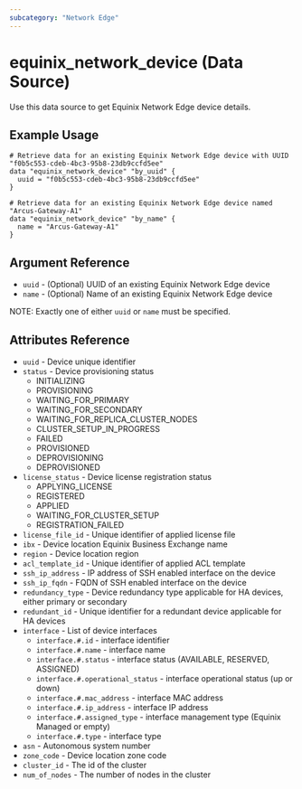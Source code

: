 ```yaml
---
subcategory: "Network Edge"
---
```


# equinix_network_device (Data Source)

Use this data source to get Equinix Network Edge device details.

## Example Usage

```hcl
# Retrieve data for an existing Equinix Network Edge device with UUID "f0b5c553-cdeb-4bc3-95b8-23db9ccfd5ee"
data "equinix_network_device" "by_uuid" {
  uuid = "f0b5c553-cdeb-4bc3-95b8-23db9ccfd5ee"
}

# Retrieve data for an existing Equinix Network Edge device named "Arcus-Gateway-A1"
data "equinix_network_device" "by_name" {
  name = "Arcus-Gateway-A1"
}
```

## Argument Reference

* `uuid` - (Optional) UUID of an existing Equinix Network Edge device
* `name` - (Optional) Name of an existing Equinix Network Edge device

NOTE: Exactly one of either `uuid` or `name` must be specified.

## Attributes Reference

* `uuid` - Device unique identifier
* `status` - Device provisioning status
  * INITIALIZING
  * PROVISIONING
  * WAITING_FOR_PRIMARY
  * WAITING_FOR_SECONDARY
  * WAITING_FOR_REPLICA_CLUSTER_NODES 
  * CLUSTER_SETUP_IN_PROGRESS 
  * FAILED
  * PROVISIONED
  * DEPROVISIONING
  * DEPROVISIONED
* `license_status` - Device license registration status
  * APPLYING_LICENSE
  * REGISTERED
  * APPLIED
  * WAITING_FOR_CLUSTER_SETUP
  * REGISTRATION_FAILED
* `license_file_id` - Unique identifier of applied license file
* `ibx` - Device location Equinix Business Exchange name
* `region` - Device location region
* `acl_template_id` - Unique identifier of applied ACL template
* `ssh_ip_address` - IP address of SSH enabled interface on the device
* `ssh_ip_fqdn` - FQDN of SSH enabled interface on the device
* `redundancy_type` - Device redundancy type applicable for HA devices, either
primary or secondary
* `redundant_id` - Unique identifier for a redundant device applicable for HA devices
* `interface` - List of device interfaces
  * `interface.#.id` - interface identifier
  * `interface.#.name` - interface name
  * `interface.#.status` -  interface status (AVAILABLE, RESERVED, ASSIGNED)
  * `interface.#.operational_status` - interface operational status (up or down)
  * `interface.#.mac_address` - interface MAC address
  * `interface.#.ip_address` - interface IP address
  * `interface.#.assigned_type` - interface management type (Equinix Managed or empty)
  * `interface.#.type` - interface type
* `asn` - Autonomous system number
* `zone_code` - Device location zone code
* `cluster_id` - The id of the cluster
* `num_of_nodes` - The number of nodes in the cluster
